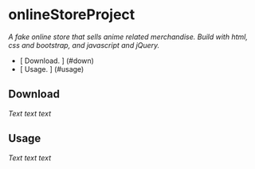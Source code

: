 # onlineStoreProject

*A fake online store that sells anime related merchandise.*
*Build with html, css and bootstrap, and javascript and jQuery.*

* [ Download. ] (#down)
* [ Usage. ] (#usage)

<a name="down"></a>
## Download

*Text text text*

<a name="usage"><a/>
## Usage

*Text text text*

